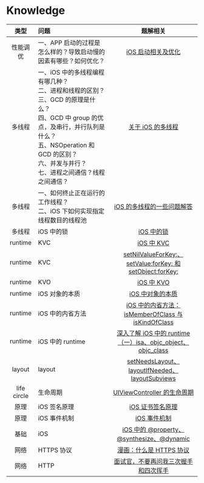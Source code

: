 # Knowledge

| 类型 | 问题 |  题解相关 | 
|:-------:|:-------|:-------:|
| 性能调优 | 一、APP 启动的过程是怎么样的？导致启动慢的因素有哪些？如何优化？ |[iOS 启动相关及优化](https://github.com/loveway/iOS-Knowledge/blob/master/knowledge/app-startup-time.md) |
| 多线程 | 一、iOS 中的多线程编程有哪几种？<br>二、进程和线程的区别？<br>三、GCD 的原理是什么？<br>四、GCD 中 group 的优点，及串行，并行队列是什么？<br>五、NSOperation 和 GCD 的区别？<br>六、并发与并行？<br>七、进程之间通信？线程之间通信？ | [关于 iOS 的多线程](https://github.com/loveway/iOS-Knowledge/blob/master/knowledge/iOS-multi-threading.md) |
| 多线程 | 一、如何终止正在运行的工作线程？<br>二、iOS 下如何实现指定线程数目的线程池 | [ iOS 的多线程的一些问题解答](https://github.com/loveway/iOS-Knowledge/blob/master/knowledge/iOS-multi-threading-Q&A.md) |
| 多线程 | iOS 中的锁 | [iOS 中的锁](https://github.com/loveway/iOS-Knowledge/blob/master/knowledge/iOS-lock.md) | 
| runtime | KVC | [iOS 中 KVC](https://github.com/loveway/iOS-Knowledge/blob/master/knowledge/KVC.md) | 
| runtime | KVC | [setNilValueForKey:、setValue:forKey: 和 setObject:forKey:](https://github.com/loveway/Knowledge/blob/master/knowledge/setValue_setObject.md) | 
| runtime | KVO | [iOS 中 KVO](https://github.com/loveway/iOS-Knowledge/blob/master/knowledge/KVO.md) | 
| runtime | iOS 对象的本质 | [iOS 中对象的本质](https://github.com/loveway/Knowledge/blob/master/knowledge/iOS_object_essence.md) | 
| runtime | iOS 中的内省方法 | [iOS 中的内省方法：isMemberOfClass 与 isKindOfClass](https://github.com/loveway/Knowledge/blob/master/knowledge/member%26kind.md) | 
| runtime | iOS 中的 runtime | [深入了解 iOS 中的 runtime（一）isa、objc_object、objc_class](https://github.com/loveway/Knowledge/blob/master/knowledge/runtime_1.md) | 
| layout  | layout | [setNeedsLayout、layoutIfNeeded、layoutSubviews](https://github.com/loveway/Knowledge/blob/master/knowledge/iOS-layout.md)|
| life circle  |  生命周期 | [UIViewController 的生命周期](https://github.com/loveway/Knowledge/blob/master/knowledge/iOS_life_circle.md)|
| 原理 | iOS 签名原理| [iOS 证书签名原理](https://github.com/loveway/iOS-Knowledge/blob/master/knowledge/iOS-sign-principle.md) | 
| 原理 | iOS 事件机制| [iOS 事件机制](https://github.com/loveway/iOS-Knowledge/blob/master/knowledge/iOS-responder-chain.md)  | 
| 基础 | iOS | [iOS 中的 @property、@synthesize、@dynamic](https://github.com/loveway/Knowledge/blob/master/knowledge/iOS-%40property-%40synthesize-%40dynamic.md)  |
| 网络 | HTTPS 协议 | [漫画：什么是 HTTPS 协议](https://mp.weixin.qq.com/s/1ojSrhc9LZV8zlX6YblMtA)  |
| 网络 | HTTP | [面试官，不要再问我三次握手和四次挥手](https://mp.weixin.qq.com/s/xBbb_LXlXsbNtRLa0IDKOQ)  |iOS 中的 @property、@synthesize、@dynamic
